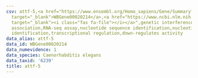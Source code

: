 ```yaml
---
csv: attf-5,<a href="https://www.ensembl.org/Homo_sapiens/Gene/Summary?db=core;g=WBGene00020214"
  target="_blank">WBGene00020214</a>,<a href="https://www.ncbi.nlm.nih.gov/pubmed/27496166"
  target="_blank"><i class="fas fa-file"></i></a>",genetic interference,functional
  association,RNA-seq assay,nucleotide sequence identification,nucleotide sequence
  identification,transcriptional regulation,down-regulates activity
data_alias: attf-5
data_id: WBGene00020214
data_numevidence: 1
data_species: Caenorhabditis elegans
data_taxid: '6239'
title: attf-5
---
```

